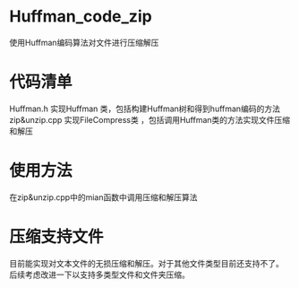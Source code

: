 # Huffman_code_zip
使用Huffman编码算法对文件进行压缩解压

# 代码清单
Huffman.h 实现Huffman 类，包括构建Huffman树和得到huffman编码的方法
zip&unzip.cpp 实现FileCompress类 ，包括调用Huffman类的方法实现文件压缩和解压

# 使用方法
在zip&unzip.cpp中的mian函数中调用压缩和解压算法

# 压缩支持文件
目前能实现对文本文件的无损压缩和解压。对于其他文件类型目前还支持不了。
后续考虑改进一下以支持多类型文件和文件夹压缩。
